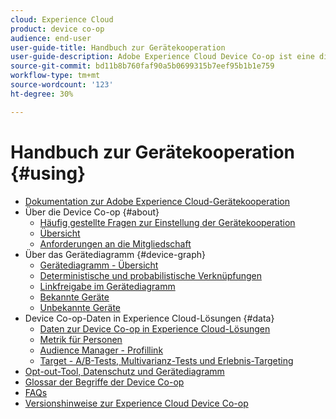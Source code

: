 ```yaml
---
cloud: Experience Cloud
product: device co-op
audience: end-user
user-guide-title: Handbuch zur Gerätekooperation
user-guide-description: Adobe Experience Cloud Device Co-op ist eine digitale Kooperation, bei der teilnehmende Kunden Geräteinformationen gemeinsam nutzen. Diese Informationen helfen ihnen, ihren Kunden wertvolle und konsistente geräteübergreifende Erlebnisse bereitzustellen.
source-git-commit: bd11b8b760faf90a5b0699315b7eef95b1b1e759
workflow-type: tm+mt
source-wordcount: '123'
ht-degree: 30%

---
```



# Handbuch zur Gerätekooperation {#using}

+ [Dokumentation zur Adobe Experience Cloud-Gerätekooperation](home.md)
+ Über die Device Co-op {#about}
   + [Häufig gestellte Fragen zur Einstellung der Gerätekooperation](about/device-co-op-eol.md)
   + [Übersicht](about/overview.md)
   + [Anforderungen an die Mitgliedschaft](about/requirements.md)
+ Über das Gerätediagramm {#device-graph}
   + [Gerätediagramm - Übersicht](processes/device-graph-overview.md)
   + [Deterministische und probabilistische Verknüpfungen](processes/links.md)
   + [Linkfreigabe im Gerätediagramm](processes/link-sharing.md)
   + [Bekannte Geräte](processes/known-device.md)
   + [Unbekannte Geräte](processes/unknown-device.md)
+ Device Co-op-Daten in Experience Cloud-Lösungen {#data}
   + [Daten zur Device Co-op in Experience Cloud-Lösungen](other-solutions/other-solutions.md)
   + [Metrik für Personen](other-solutions/people.md)
   + [Audience Manager - Profillink](other-solutions/proflie-link.md)
   + [Target - A/B-Tests, Multivarianz-Tests und Erlebnis-Targeting](other-solutions/target.md)
+ [Opt-out-Tool, Datenschutz und Gerätediagramm](privacy.md)
+ [Glossar der Begriffe der Device Co-op](glossary.md)
+ [FAQs](faq.md)
+ [Versionshinweise zur Experience Cloud Device Co-op](release-notes.md)
